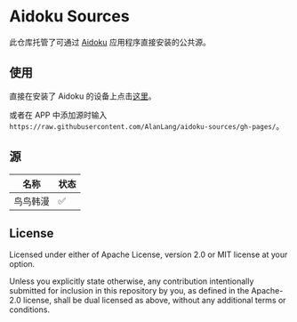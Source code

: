 # Aidoku Sources

此仓库托管了可通过 [Aidoku](https://aidoku.app/) 应用程序直接安装的公共源。

## 使用
直接在安装了 Aidoku 的设备上点击[这里](https://aidoku.app/add-source-list/?url=https://raw.githubusercontent.com/AlanLang/aidoku-sources/gh-pages/)。

或者在 APP 中添加源时输入 `https://raw.githubusercontent.com/AlanLang/aidoku-sources/gh-pages/`。

## 源
| 名称 | 状态 |
| --- | --- |
| 鸟鸟韩漫 | ✅ |

## License
Licensed under either of Apache License, version 2.0 or MIT license at your option.

Unless you explicitly state otherwise, any contribution intentionally submitted for inclusion in this repository by you, as defined in the Apache-2.0 license, shall be dual licensed as above, without any additional terms or conditions.